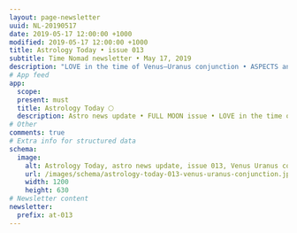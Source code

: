 ```yaml
---
layout: page-newsletter
uuid: NL-20190517
date: 2019-05-17 12:00:00 +1000
modified: 2019-05-17 12:00:00 +1000
title: Astrology Today • issue 013
subtitle: Time Nomad newsletter • May 17, 2019
description: "LOVE in the time of Venus–Uranus conjunction • ASPECTS and sacred geometry • A lesson in RELATIVITY from Labradorite gemstone • EMOTION vs REASON during this FULL MOON… read our regular astrological knowledge stories and news updates."
# App feed
app:
  scope: 
  present: must
  title: Astrology Today 🌕
  description: Astro news update • FULL MOON issue • LOVE in the time of Venus–Uranus conjunction • ASPECTS and sacred geometry • EMOTION vs REASON
# Other
comments: true
# Extra info for structured data
schema:
  image:
    alt: Astrology Today, astro news update, issue 013, Venus Uranus conjunction
    url: /images/schema/astrology-today-013-venus-uranus-conjunction.jpg
    width: 1200
    height: 630
# Newsletter content
newsletter:
  prefix: at-013
---
```

